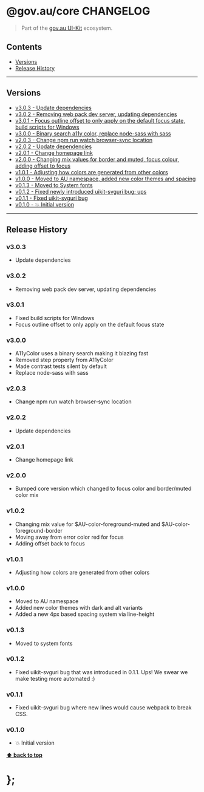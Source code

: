 @gov.au/core CHANGELOG
======================

> Part of the [gov.au UI-Kit](https://github.com/govau/uikit/) ecosystem.


## Contents

* [Versions](#install)
* [Release History](#release-history)


----------------------------------------------------------------------------------------------------------------------------------------------------------------


## Versions

* [v3.0.3 - Update dependencies](#v303)
* [v3.0.2 - Removing web pack dev server, updating dependencies](#v302)
* [v3.0.1 - Focus outline offset to only apply on the default focus state, build scripts for Windows](#v301)
* [v3.0.0 - Binary search a11y color, replace node-sass with sass](#v300)
* [v2.0.3 - Change npm run watch browser-sync location](#v203)
* [v2.0.2 - Update dependencies](#v202)
* [v2.0.1 - Change homepage link](#v201)
* [v2.0.0 - Changing mix values for border and muted, focus colour, adding offset to focus](#v200)
* [v1.0.1 - Adjusting how colors are generated from other colors](#v101)
* [v1.0.0 - Moved to AU namespace, added new color themes and spacing](#v100)
* [v0.1.3 - Moved to System fonts](#v013)
* [v0.1.2 - Fixed newly introduced uikit-svguri bug; ups](#v012)
* [v0.1.1 - Fixed uikit-svguri bug](#v011)
* [v0.1.0 - 💥 Initial version](#v010)


----------------------------------------------------------------------------------------------------------------------------------------------------------------


## Release History

### v3.0.3

- Update dependencies


### v3.0.2

- Removing web pack dev server, updating dependencies


### v3.0.1

- Fixed build scripts for Windows
- Focus outline offset to only apply on the default focus state


### v3.0.0

- A11yColor uses a binary search making it blazing fast
- Removed step property from A11yColor
- Made contrast tests silent by default
- Replace node-sass with sass


### v2.0.3

- Change npm run watch browser-sync location


### v2.0.2

- Update dependencies


### v2.0.1

- Change homepage link


### v2.0.0

- Bumped core version which changed to focus color and border/muted color mix


### v1.0.2

- Changing mix value for $AU-color-foreground-muted and $AU-color-foreground-border
- Moving away from error color red for focus
- Adding offset back to focus


### v1.0.1

- Adjusting how colors are generated from other colors


### v1.0.0

- Moved to AU namespace
- Added new color themes with dark and alt variants
- Added a new 4px based spacing system via line-height


### v0.1.3

- Moved to system fonts


### v0.1.2

- Fixed uikit-svguri bug that was introduced in 0.1.1. Ups! We swear we make testing more automated :)


### v0.1.1

- Fixed uikit-svguri bug where new lines would cause webpack to break CSS.


### v0.1.0

- 💥 Initial version


**[⬆ back to top](#contents)**


# };
